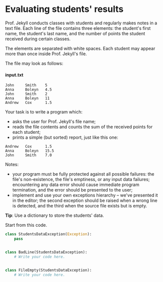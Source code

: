 # Evaluating students' results
Prof. Jekyll conducts classes with students and regularly makes notes in a text file. Each line of the file contains three elements: the student's first name, the student's last name, and the number of points the student received during certain classes.

The elements are separated with white spaces. Each student may appear more than once inside Prof. Jekyll's file.

The file may look as follows:

#### input.txt
```
John     Smith    5
Anna     Boleyn   4.5
John     Smith    2
Anna     Boleyn   11
Andrew   Cox      1.5
```

Your task is to write a program which:
 - asks the user for Prof. Jekyll's file name;
 - reads the file contents and counts the sum of the received points for each student;
 - prints a simple (but sorted) report, just like this one:

```
Andrew   Cox      1.5
Anna     Boleyn   15.5
John     Smith    7.0
```

Notes:
 - your program must be fully protected against all possible failures: the file's non-existence, the file's emptiness, or any input data failures; encountering any data error should cause immediate program termination, and the error should be presented to the user;
 - implement and use your own exceptions hierarchy – we've presented it in the editor; the second exception should be raised when a wrong line is detected, and the third when the source file exists but is empty.

**Tip**: Use a dictionary to store the students' data.


Start from this code.

```python
class StudentsDataException(Exception):
    pass


class BadLine(StudentsDataException):
    # Write your code here.


class FileEmpty(StudentsDataException):
    # Write your code here.
```